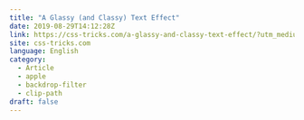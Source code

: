 ```yaml
---
title: "A Glassy (and Classy) Text Effect"
date: 2019-08-29T14:12:28Z
link: https://css-tricks.com/a-glassy-and-classy-text-effect/?utm_medium=RSS&utm_source=news.12bit.vn
site: css-tricks.com
language: English
category:
  - Article
  - apple
  - backdrop-filter
  - clip-path
draft: false
---
```

